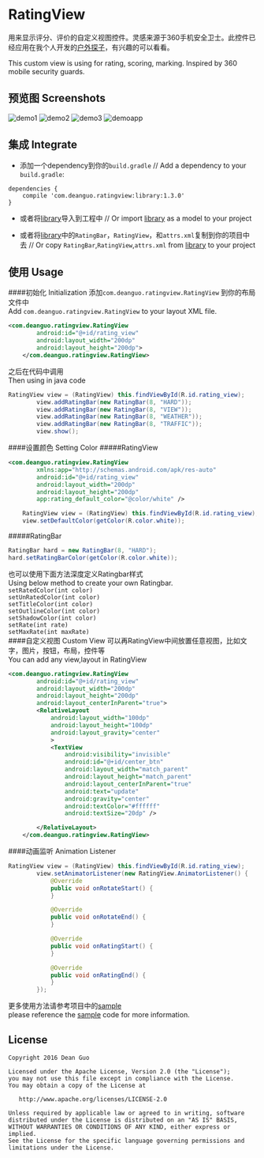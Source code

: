 # RatingView 

用来显示评分、评价的自定义视图控件。灵感来源于360手机安全卫士。此控件已经应用在我个人开发的[户外探子](http://android.myapp.com/myapp/detail.htm?apkName=com.dean.travltotibet)，有兴趣的可以看看。

This custom view is using for rating, scoring, marking. Inspired by 360 mobile security guards.

## 预览图 Screenshots
![demo1](/RatingView/screenshot/screenshot1.gif) ![demo2](/RatingView/screenshot/screenshot2.gif) ![demo3](/RatingView/screenshot/screenshot3.gif) ![demoapp](/RatingView/screenshot/screenshot0.gif) 
## 集成 Integrate
*  添加一个dependency到你的`build.gradle`   // Add a dependency to your `build.gradle`:
```
dependencies {
    compile 'com.deanguo.ratingview:library:1.3.0'
}
```
*  或者将[library](/RatingView/library)导入到工程中  // Or import [library](/RatingView/library) as a model to your project
  
*  或者将[library](/RatingView/library)中的`RatingBar`，`RatingView`，和`attrs.xml`复制到你的项目中去 // Or copy `RatingBar`,`RatingView`,`attrs.xml` from [library](/RatingView/library) to your project

## 使用 Usage
####初始化 Initialization
添加`com.deanguo.ratingview.RatingView` 到你的布局文件中  
Add `com.deanguo.ratingview.RatingView` to your layout XML file.
```XML
<com.deanguo.ratingview.RatingView
        android:id="@+id/rating_view"
        android:layout_width="200dp"
        android:layout_height="200dp">
    </com.deanguo.ratingview.RatingView>
```
之后在代码中调用  
Then using in java code
```Java
RatingView view = (RatingView) this.findViewById(R.id.rating_view);
        view.addRatingBar(new RatingBar(8, "HARD"));
        view.addRatingBar(new RatingBar(8, "VIEW"));
        view.addRatingBar(new RatingBar(8, "WEATHER"));
        view.addRatingBar(new RatingBar(8, "TRAFFIC"));
        view.show();
```

####设置颜色 Setting Color
#####RatingView
```xml
<com.deanguo.ratingview.RatingView
        xmlns:app="http://schemas.android.com/apk/res-auto"
        android:id="@+id/rating_view"
        android:layout_width="200dp"
        android:layout_height="200dp"
        app:rating_default_color="@color/white" />
```
```java
    RatingView view = (RatingView) this.findViewById(R.id.rating_view);
    view.setDefaultColor(getColor(R.color.white));
```

#####RatingBar
```java
RatingBar hard = new RatingBar(8, "HARD");
hard.setRatingBarColor(getColor(R.color.white));
```
也可以使用下面方法深度定义Ratingbar样式  
Using below method to create your own Ratingbar.   
`setRatedColor(int color)`  
`setUnRatedColor(int color)`  
`setTitleColor(int color)`  
`setOutlineColor(int color)`  
`setShadowColor(int color)`  
`setRate(int rate)`  
`setMaxRate(int maxRate)`  
####自定义视图 Custom View
可以再RatingView中间放置任意视图，比如文字，图片，按钮，布局，控件等  
You can add any view,layout in RatingView
```xml
<com.deanguo.ratingview.RatingView
        android:id="@+id/rating_view"
        android:layout_width="200dp"
        android:layout_height="200dp"
        android:layout_centerInParent="true">
        <RelativeLayout
            android:layout_width="100dp"
            android:layout_height="100dp"
            android:layout_gravity="center"
            >
            <TextView
                android:visibility="invisible"
                android:id="@+id/center_btn"
                android:layout_width="match_parent"
                android:layout_height="match_parent"
                android:layout_centerInParent="true"
                android:text="update"
                android:gravity="center"
                android:textColor="#ffffff"
                android:textSize="20dp" />

        </RelativeLayout>
    </com.deanguo.ratingview.RatingView>
```
####动画监听 Animation Listener
```java
RatingView view = (RatingView) this.findViewById(R.id.rating_view);
        view.setAnimatorListener(new RatingView.AnimatorListener() {
            @Override
            public void onRotateStart() {
            }

            @Override
            public void onRotateEnd() {
            }

            @Override
            public void onRatingStart() {
            }

            @Override
            public void onRatingEnd() {
            }
        });
```

更多使用方法请参考项目中的[sample](/RatingView/sample)  
please reference the [sample](/RatingView/sample) code for more information.  

## License
```
Copyright 2016 Dean Guo

Licensed under the Apache License, Version 2.0 (the "License");
you may not use this file except in compliance with the License.
You may obtain a copy of the License at

   http://www.apache.org/licenses/LICENSE-2.0

Unless required by applicable law or agreed to in writing, software
distributed under the License is distributed on an "AS IS" BASIS,
WITHOUT WARRANTIES OR CONDITIONS OF ANY KIND, either express or implied.
See the License for the specific language governing permissions and
limitations under the License.
```
